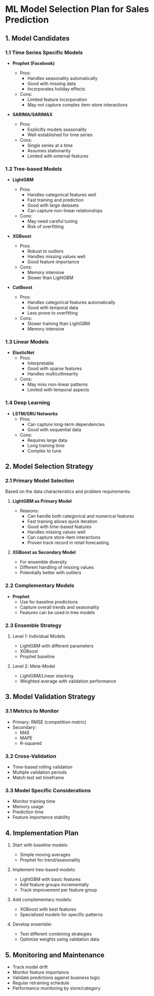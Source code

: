 # ML Model Selection Plan for Sales Prediction

## 1. Model Candidates

### 1.1 Time Series Specific Models
- **Prophet (Facebook)**
  - Pros:
    - Handles seasonality automatically
    - Good with missing data
    - Incorporates holiday effects
  - Cons:
    - Limited feature incorporation
    - May not capture complex item-store interactions

- **SARIMA/SARIMAX**
  - Pros:
    - Explicitly models seasonality
    - Well-established for time series
  - Cons:
    - Single series at a time
    - Assumes stationarity
    - Limited with external features

### 1.2 Tree-based Models
- **LightGBM**
  - Pros:
    - Handles categorical features well
    - Fast training and prediction
    - Good with large datasets
    - Can capture non-linear relationships
  - Cons:
    - May need careful tuning
    - Risk of overfitting

- **XGBoost**
  - Pros:
    - Robust to outliers
    - Handles missing values well
    - Good feature importance
  - Cons:
    - Memory intensive
    - Slower than LightGBM

- **CatBoost**
  - Pros:
    - Handles categorical features automatically
    - Good with temporal data
    - Less prone to overfitting
  - Cons:
    - Slower training than LightGBM
    - Memory intensive

### 1.3 Linear Models
- **ElasticNet**
  - Pros:
    - Interpretable
    - Good with sparse features
    - Handles multicollinearity
  - Cons:
    - May miss non-linear patterns
    - Limited with temporal aspects

### 1.4 Deep Learning
- **LSTM/GRU Networks**
  - Pros:
    - Can capture long-term dependencies
    - Good with sequential data
  - Cons:
    - Requires large data
    - Long training time
    - Complex to tune

## 2. Model Selection Strategy

### 2.1 Primary Model Selection
Based on the data characteristics and problem requirements:

1. **LightGBM as Primary Model**
   - Reasons:
     - Can handle both categorical and numerical features
     - Fast training allows quick iteration
     - Good with time-based features
     - Handles missing values well
     - Can capture store-item interactions
     - Proven track record in retail forecasting

2. **XGBoost as Secondary Model**
   - For ensemble diversity
   - Different handling of missing values
   - Potentially better with outliers

### 2.2 Complementary Models
- **Prophet**
  - Use for baseline predictions
  - Capture overall trends and seasonality
  - Features can be used in tree models

### 2.3 Ensemble Strategy
1. Level 1: Individual Models
   - LightGBM with different parameters
   - XGBoost
   - Prophet baseline
   
2. Level 2: Meta-Model
   - LightGBM/Linear stacking
   - Weighted average with validation performance

## 3. Model Validation Strategy

### 3.1 Metrics to Monitor
- Primary: RMSE (competition metric)
- Secondary:
  - MAE
  - MAPE
  - R-squared

### 3.2 Cross-Validation
- Time-based rolling validation
- Multiple validation periods
- Match test set timeframe

### 3.3 Model Specific Considerations
- Monitor training time
- Memory usage
- Prediction time
- Feature importance stability

## 4. Implementation Plan

1. Start with baseline models:
   - Simple moving averages
   - Prophet for trend/seasonality

2. Implement tree-based models:
   - LightGBM with basic features
   - Add feature groups incrementally
   - Track improvement per feature group

3. Add complementary models:
   - XGBoost with best features
   - Specialized models for specific patterns

4. Develop ensemble:
   - Test different combining strategies
   - Optimize weights using validation data

## 5. Monitoring and Maintenance

- Track model drift
- Monitor feature importance
- Validate predictions against business logic
- Regular retraining schedule
- Performance monitoring by store/category
